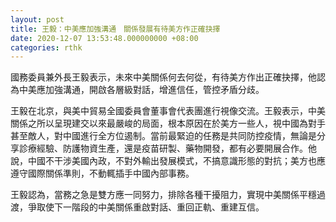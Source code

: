 ```yaml
---
layout: post
title: 王毅：中美應加強溝通　關係發展有待美方作正確抉擇
date: 2020-12-07 13:53:48.000000000 +08:00
categories: rthk
---
```


國務委員兼外長王毅表示，未來中美關係何去何從，有待美方作出正確抉擇，他認為中美應加強溝通，開啟各層級對話，增進信任，管控矛盾分歧。

王毅在北京，與美中貿易全國委員會董事會代表團進行視像交流。王毅表示，中美關係之所以呈現建交以來最嚴峻的局面，根本原因在於美方一些人，視中國為對手甚至敵人，對中國進行全方位遏制。當前最緊迫的任務是共同防控疫情，無論是分享診療經驗、防護物資生產，還是疫苗研製、藥物開發，都有必要開展合作。他說，中國不干涉美國內政，不對外輸出發展模式，不搞意識形態的對抗；美方也應遵守國際關係準則，不動輒插手中國內部事務。

王毅認為，當務之急是雙方應一同努力，排除各種干擾阻力，實現中美關係平穩過渡，爭取使下一階段的中美關係重啟對話、重回正軌、重建互信。
